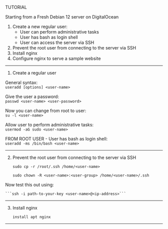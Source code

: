 ﻿TUTORIAL

Starting from a Fresh Debian 12 server on DigitalOcean

1. Create a new regular user:
    - User can perform administrative tasks
    - User has bash as login shell
    - User can access the server via SSH
2. Prevent the root user from connecting to the server via SSH
3. Install nginx
4. Configure nginx to serve a sample website


*********************************************************************
1. Create a regular user

General syntax: <br>
    ```useradd [options] <user-name>```

Give the user a password: <br>
    ```passwd <user-name> <user-password>```

Now you can change from root to user: <br>
    ```su -l <user-name>```

Allow user to perform administrative tasks: <br>
    ```usermod -aG sudo <user-name>```

FROM ROOT USER - User has bash as login shell: <br>
    ```useradd -ms /bin/bash <user-name>```

*********************************************************************


2. Prevent the root user from connecting to the server via SSH

    ```sudo cp -r /root/.ssh /home/<user-name>```

    ```sudo chown -R <user-name>:<user-group> /home/<user-name>/.ssh```

Now test this out using:<br>

    ```ssh -i path-to-your-key <user-name>@<ip-address>```

*********************************************************************


3. Install nginx <br>

    ```install apt nginx```

********************************************************************




